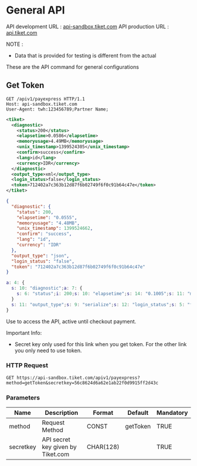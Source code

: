 # General API

API development URL : [api-sandbox.tiket.com](http://api-sandbox.tiket.com) 
API production URL : [api.tiket.com](https://api.tiket.com)

NOTE :

* Data that is provided for testing is different from the actual

These are the API command for general configurations

## Get Token

```http
GET /apiv1/payexpress HTTP/1.1
Host: api-sandbox.tiket.com
User-Agent: twh:123456789;Partner Name;
```

```xml
<tiket>
  <diagnostic>
    <status>200</status>
    <elapsetime>0.0586</elapsetime>
    <memoryusage>4.49MB</memoryusage>
    <unix_timestamp>1399524305</unix_timestamp>
    <confirm>success</confirm>
    <lang>id</lang>
    <currency>IDR</currency>
  </diagnostic>
  <output_type>xml</output_type>
  <login_status>false</login_status>
  <token>712402a7c363b12d87f6b02749f6f0c91b64c47e</token>
</tiket>
```

```json
{
  "diagnostic": {
    "status": 200,
    "elapsetime": "0.0555",
    "memoryusage": "4.48MB",
    "unix_timestamp": 1399524662,
    "confirm": "success",
    "lang": "id",
    "currency": "IDR"
  },
  "output_type": "json",
  "login_status": "false",
  "token": "712402a7c363b12d87f6b02749f6f0c91b64c47e"
}
```

```m
a: 4: {
  s: 10: "diagnostic";a: 7: {
    s: 6: "status";i: 200;s: 10: "elapsetime";s: 14: "0.1005";s: 11: "memoryusage";s: 14: "4.48MB";s: 14: "unix_timestamp";i: 1399524810;s: 7: "confirm";s: 7: "success";s: 4: "lang";s: 2: "id";s: 8: "currency";s: 3: "IDR";
  }
  s: 11: "output_type";s: 9: "serialize";s: 12: "login_status";s: 5: "false";s: 5: "token";s: 40: "712402a7c363b12d87f6b02749f6f0c91b64c47e";
}
```

Use to access the API, active until checkout payment.

Important Info:

* Secret key only used for this link when you get token. For the other link you only need to use token.

### HTTP Request

`GET https://api-sandbox.tiket.com/apiv1/payexpress?method=getToken&secretkey=56c8624d6a62e1ab22f0d9915ff2d43c`

### Parameters

Name | Description | Format    | Default   | Mandatory
--------- | ------- | ----------- | ----------- | -----------
method | Request Method | CONST | getToken | TRUE
secretkey | API secret key given by Tiket.com | CHAR(128) |  | TRUE


